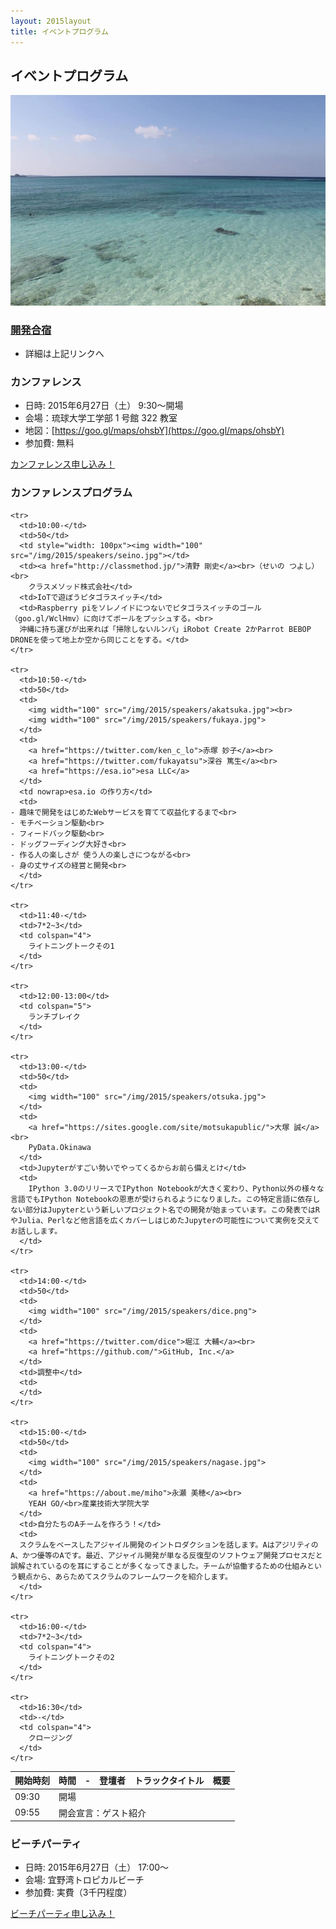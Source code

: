 ```yaml
---
layout: 2015layout
title: イベントプログラム
---
```



イベントプログラム
--------------------------------------------------------------------------------

![ビーチ](/img/2015/10959975_833368533368941_2871113967590567953_o.jpg)

### [開発合宿](/2015/camp.html)

* 詳細は上記リンクへ

### カンファレンス

* 日時: 2015年6月27日（土） 9:30〜開場
* 会場：琉球大学工学部 1 号館 322 教室
* 地図：[https://goo.gl/maps/ohsbY](https://goo.gl/maps/ohsbY)
* 参加費: 無料


<p><a href="https://hackers-champloo.doorkeeper.jp/events/26165" class="medium button" target="_blank">カンファレンス申し込み！</a></p>

### カンファレンスプログラム

<table><thead>
    <tr>
      <th nowrap>開始時刻</th>
      <th>時間</th>
      <th>-</th>
      <th>登壇者</th>
      <th>トラックタイトル</th>
      <th>概要</th>
    </tr>
  </thead><tbody>
    <tr>
      <td>09:30</td>
      <td colspan="5">開場</td>
    </tr>
    <tr>
      <td>09:55</td>
      <td colspan="5">開会宣言：ゲスト紹介</td>
    </tr>

    <tr>
      <td>10:00-</td>
      <td>50</td>
      <td style="width: 100px"><img width="100" src="/img/2015/speakers/seino.jpg"></td>
      <td><a href="http://classmethod.jp/">清野 剛史</a><br>（せいの つよし）<br>
	    クラスメソッド株式会社</td>
      <td>IoTで遊ぼうピタゴラスイッチ</td>
      <td>Raspberry piをソレノイドにつないでピタゴラスイッチのゴール（goo.gl/WclHmv）に向けてボールをプッシュする。<br>
	  沖縄に持ち運びが出来れば「掃除しないルンバ」iRobot Create 2かParrot BEBOP DRONEを使って地上か空から同じことをする。</td>
    </tr>

    <tr>
      <td>10:50-</td>
      <td>50</td>
      <td>
	    <img width="100" src="/img/2015/speakers/akatsuka.jpg"><br>
     	<img width="100" src="/img/2015/speakers/fukaya.jpg">
	  </td>
      <td>
	    <a href="https://twitter.com/ken_c_lo">赤塚 妙子</a><br>
        <a href="https://twitter.com/fukayatsu">深谷 篤生</a><br>
	    <a href="https://esa.io">esa LLC</a>
      </td>
      <td nowrap>esa.io の作り方</td>
      <td>
    - 趣味で開発をはじめたWebサービスを育てて収益化するまで<br>
    - モチベーション駆動<br>
    - フィードバック駆動<br>
    - ドッグフーディング大好き<br>
    - 作る人の楽しさが 使う人の楽しさにつながる<br>
    - 身の丈サイズの経営と開発<br>
	  </td>
    </tr>

    <tr>
      <td>11:40-</td>
      <td>7*2~3</td>
      <td colspan="4">
	    ライトニングトークその1
	  </td>
    </tr>

    <tr>
      <td>12:00-13:00</td>
      <td colspan="5">
	    ランチブレイク
	  </td>
    </tr>
		
    <tr>
      <td>13:00-</td>
      <td>50</td>
      <td>
	    <img width="100" src="/img/2015/speakers/otsuka.jpg">
	  </td>
      <td>
	    <a href="https://sites.google.com/site/motsukapublic/">大塚 誠</a><br>
	    PyData.Okinawa
      </td>
      <td>Jupyterがすごい勢いでやってくるからお前ら備えとけ</td>
      <td>
	    IPython 3.0のリリースでIPython Notebookが大きく変わり、Python以外の様々な言語でもIPython Notebookの恩恵が受けられるようになりました。この特定言語に依存しない部分はJupyterという新しいプロジェクト名での開発が始まっています。この発表ではRやJulia、Perlなど他言語を広くカバーしはじめたJupyterの可能性について実例を交えてお話しします。
	  </td>
    </tr>

    <tr>
      <td>14:00-</td>
      <td>50</td>
      <td>
	    <img width="100" src="/img/2015/speakers/dice.png">
	  </td>
      <td>
	    <a href="https://twitter.com/dice">堀江 大輔</a><br>
	    <a href="https://github.com/">GitHub, Inc.</a>
      </td>
      <td>調整中</td>
      <td>
	  </td>
    </tr>
	  
    <tr>
      <td>15:00-</td>
      <td>50</td>
      <td>
	    <img width="100" src="/img/2015/speakers/nagase.jpg">
	  </td>
      <td>
	    <a href="https://about.me/miho">永瀬 美穂</a><br>
	    YEAH GO/<br>産業技術大学院大学
      </td>
      <td>自分たちのAチームを作ろう！</td>
      <td>
	  スクラムをベースしたアジャイル開発のイントロダクションを話します。AはアジリティのA、かつ優等のAです。最近、アジャイル開発が単なる反復型のソフトウェア開発プロセスだと誤解されているのを耳にすることが多くなってきました。チームが協働するための仕組みという観点から、あらためてスクラムのフレームワークを紹介します。
	  </td>
    </tr>

    <tr>
      <td>16:00-</td>
      <td>7*2~3</td>
      <td colspan="4">
	    ライトニングトークその2
	  </td>
    </tr>

    <tr>
      <td>16:30</td>
      <td>-</td>
      <td colspan="4">
	    クロージング
	  </td>
    </tr>
  </table>


### ビーチパーティ

* 日時: 2015年6月27日（土） 17:00〜
* 会場: 宜野湾トロピカルビーチ
* 参加費: 実費（3千円程度）

<p><a href="https://hackers-champloo.doorkeeper.jp/events/26166" class="medium button" target="_blank">ビーチパーティ申し込み！</a></p>

